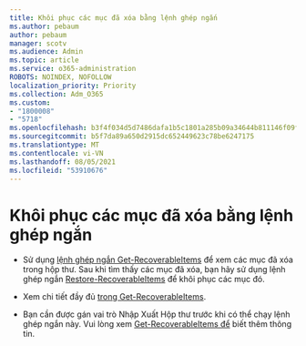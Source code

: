 ```yaml
---
title: Khôi phục các mục đã xóa bằng lệnh ghép ngắn
ms.author: pebaum
author: pebaum
manager: scotv
ms.audience: Admin
ms.topic: article
ms.service: o365-administration
ROBOTS: NOINDEX, NOFOLLOW
localization_priority: Priority
ms.collection: Adm_O365
ms.custom:
- "1800008"
- "5718"
ms.openlocfilehash: b3f4f034d5d7486dafa1b5c1801a285b09a34644b811146f09f454fad9647833
ms.sourcegitcommit: b5f7da89a650d2915dc652449623c78be6247175
ms.translationtype: MT
ms.contentlocale: vi-VN
ms.lasthandoff: 08/05/2021
ms.locfileid: "53910676"
---
```

# <a name="recover-deleted-items-with-cmdlet"></a>Khôi phục các mục đã xóa bằng lệnh ghép ngắn

- Sử dụng [lệnh ghép ngắn Get-RecoverableItems](https://docs.microsoft.com/powershell/module/exchange/get-recoverableitems?view=exchange-ps) để xem các mục đã xóa trong hộp thư. Sau khi tìm thấy các mục đã xóa, bạn hãy sử dụng lệnh ghép ngắn [Restore-RecoverableItems](https://docs.microsoft.com/powershell/module/exchange/Restore-RecoverableItems?view=exchange-ps) để khôi phục các mục đó.

- Xem chi tiết đầy đủ [trong Get-RecoverableItems](https://docs.microsoft.com/powershell/module/exchange/get-recoverableitems?view=exchange-ps).

- Bạn cần được gán vai trò Nhập Xuất Hộp thư trước khi có thể chạy lệnh ghép ngắn này. Vui lòng xem [Get-RecoverableItems để](https://docs.microsoft.com/powershell/module/exchange/get-recoverableitems?view=exchange-ps) biết thêm thông tin.
